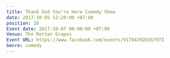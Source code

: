 ```yaml
---
title: Thank God You're Here Comedy Show
date: 2017-10-05 12:20:00 +07:00
position: 28
Event date: 2017-10-07 00:00:00 +07:00
Venue: The Rotten Grapes
Event URL: https://www.facebook.com/events/917942928357973
Genre: comedy
---
```


